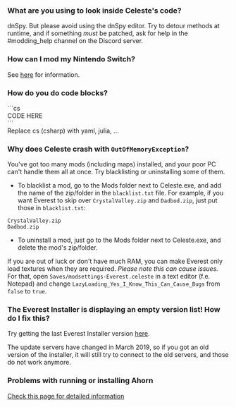 ### What are you using to look inside Celeste's code?
dnSpy. But please avoid using the dnSpy editor. Try to detour methods at runtime, and if something _must_ be patched, ask for help in the #modding_help channel on the Discord server.

### How can I mod my Nintendo Switch?
See [here](https://github.com/EverestAPI/Resources/wiki/What's-going-on-with-mods-on-Nintendo-Switch%3F) for information.

### How do you do code blocks?
\`\`\`cs  
CODE HERE  
\`\`\`  
Replace cs (csharp) with yaml, julia, ...

### Why does Celeste crash with `OutOfMemoryException`?
You've got too many mods (including maps) installed, and your poor PC can't handle them all at once. Try blacklisting or uninstalling some of them.
* To blacklist a mod, go to the Mods folder next to Celeste.exe, and add the name of the zip/folder in the `blacklist.txt` file. For example, if you want Everest to skip over `CrystalValley.zip` and `Dadbod.zip`, just put those in `blacklist.txt`:
```
CrystalValley.zip
Dadbod.zip
```
* To uninstall a mod, just go to the Mods folder next to Celeste.exe, and delete the mod's zip/folder.

If you are out of luck or don't have much RAM, you can make Everest only load textures when they are required. _Please note this can cause issues._ For that, open `Saves/modsettings-Everest.celeste` in a text editor (f.e. Notepad) and change `LazyLoading_Yes_I_Know_This_Can_Cause_Bugs` from `false` to `true`.

### The Everest Installer is displaying an empty version list! How do I fix this?

Try getting the last Everest Installer version [here](https://gamebanana.com/tools/download/6449). 

The update servers have changed in March 2019, so if you got an old version of the installer, it will still try to connect to the old servers, and those do not work anymore.

### Problems with running or installing Ahorn
[Check this page for detailed information](Ahorn-Installation-Help)